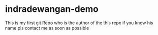 # indradewangan-demo
This is my first git Repo
who is the author of the this repo 
if you know his name pls contact me 
as soon as possible
